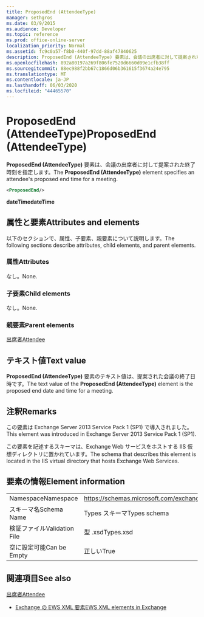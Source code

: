 ```yaml
---
title: ProposedEnd (AttendeeType)
manager: sethgros
ms.date: 03/9/2015
ms.audience: Developer
ms.topic: reference
ms.prod: office-online-server
localization_priority: Normal
ms.assetid: fc9c0a57-f8b0-440f-97dd-88af47840625
description: ProposedEnd (AttendeeType) 要素は、会議の出席者に対して提案された終了時刻を指定します。
ms.openlocfilehash: 892a80197a269f806fe7520d6660d09e1cfb38ff
ms.sourcegitcommit: 88ec988f2bb67c1866d06b361615f3674a24e795
ms.translationtype: MT
ms.contentlocale: ja-JP
ms.lasthandoff: 06/03/2020
ms.locfileid: "44465570"
---
```

# <a name="proposedend-attendeetype"></a><span data-ttu-id="d7033-103">ProposedEnd (AttendeeType)</span><span class="sxs-lookup"><span data-stu-id="d7033-103">ProposedEnd (AttendeeType)</span></span>

<span data-ttu-id="d7033-104">**ProposedEnd (AttendeeType)** 要素は、会議の出席者に対して提案された終了時刻を指定します。</span><span class="sxs-lookup"><span data-stu-id="d7033-104">The **ProposedEnd (AttendeeType)** element specifies an attendee's proposed end time for a meeting.</span></span> 
  
```XML
<ProposedEnd/>
```

 <span data-ttu-id="d7033-105">**dateTime**</span><span class="sxs-lookup"><span data-stu-id="d7033-105">**dateTime**</span></span>
## <a name="attributes-and-elements"></a><span data-ttu-id="d7033-106">属性と要素</span><span class="sxs-lookup"><span data-stu-id="d7033-106">Attributes and elements</span></span>

<span data-ttu-id="d7033-107">以下のセクションで、属性、子要素、親要素について説明します。</span><span class="sxs-lookup"><span data-stu-id="d7033-107">The following sections describe attributes, child elements, and parent elements.</span></span>
  
### <a name="attributes"></a><span data-ttu-id="d7033-108">属性</span><span class="sxs-lookup"><span data-stu-id="d7033-108">Attributes</span></span>

<span data-ttu-id="d7033-109">なし。</span><span class="sxs-lookup"><span data-stu-id="d7033-109">None.</span></span>
  
### <a name="child-elements"></a><span data-ttu-id="d7033-110">子要素</span><span class="sxs-lookup"><span data-stu-id="d7033-110">Child elements</span></span>

<span data-ttu-id="d7033-111">なし。</span><span class="sxs-lookup"><span data-stu-id="d7033-111">None.</span></span>
  
### <a name="parent-elements"></a><span data-ttu-id="d7033-112">親要素</span><span class="sxs-lookup"><span data-stu-id="d7033-112">Parent elements</span></span>

[<span data-ttu-id="d7033-113">出席者</span><span class="sxs-lookup"><span data-stu-id="d7033-113">Attendee</span></span>](attendee.md)
  
## <a name="text-value"></a><span data-ttu-id="d7033-114">テキスト値</span><span class="sxs-lookup"><span data-stu-id="d7033-114">Text value</span></span>

<span data-ttu-id="d7033-115">**ProposedEnd (AttendeeType)** 要素のテキスト値は、提案された会議の終了日時です。</span><span class="sxs-lookup"><span data-stu-id="d7033-115">The text value of the **ProposedEnd (AttendeeType)** element is the proposed end date and time for a meeting.</span></span> 
  
## <a name="remarks"></a><span data-ttu-id="d7033-116">注釈</span><span class="sxs-lookup"><span data-stu-id="d7033-116">Remarks</span></span>

<span data-ttu-id="d7033-117">この要素は Exchange Server 2013 Service Pack 1 (SP1) で導入されました。</span><span class="sxs-lookup"><span data-stu-id="d7033-117">This element was introduced in Exchange Server 2013 Service Pack 1 (SP1).</span></span>
  
<span data-ttu-id="d7033-118">この要素を記述するスキーマは、Exchange Web サービスをホストする IIS 仮想ディレクトリに置かれています。</span><span class="sxs-lookup"><span data-stu-id="d7033-118">The schema that describes this element is located in the IIS virtual directory that hosts Exchange Web Services.</span></span>
  
## <a name="element-information"></a><span data-ttu-id="d7033-119">要素の情報</span><span class="sxs-lookup"><span data-stu-id="d7033-119">Element information</span></span>

|||
|:-----|:-----|
|<span data-ttu-id="d7033-120">Namespace</span><span class="sxs-lookup"><span data-stu-id="d7033-120">Namespace</span></span>  <br/> |https://schemas.microsoft.com/exchange/services/2006/types  <br/> |
|<span data-ttu-id="d7033-121">スキーマ名</span><span class="sxs-lookup"><span data-stu-id="d7033-121">Schema Name</span></span>  <br/> |<span data-ttu-id="d7033-122">Types スキーマ</span><span class="sxs-lookup"><span data-stu-id="d7033-122">Types schema</span></span>  <br/> |
|<span data-ttu-id="d7033-123">検証ファイル</span><span class="sxs-lookup"><span data-stu-id="d7033-123">Validation File</span></span>  <br/> |<span data-ttu-id="d7033-124">型 .xsd</span><span class="sxs-lookup"><span data-stu-id="d7033-124">Types.xsd</span></span>  <br/> |
|<span data-ttu-id="d7033-125">空に設定可能</span><span class="sxs-lookup"><span data-stu-id="d7033-125">Can be Empty</span></span>  <br/> |<span data-ttu-id="d7033-126">正しい</span><span class="sxs-lookup"><span data-stu-id="d7033-126">True</span></span>  <br/> |
   
## <a name="see-also"></a><span data-ttu-id="d7033-127">関連項目</span><span class="sxs-lookup"><span data-stu-id="d7033-127">See also</span></span>



[<span data-ttu-id="d7033-128">出席者</span><span class="sxs-lookup"><span data-stu-id="d7033-128">Attendee</span></span>](attendee.md)


- [<span data-ttu-id="d7033-129">Exchange の EWS XML 要素</span><span class="sxs-lookup"><span data-stu-id="d7033-129">EWS XML elements in Exchange</span></span>](ews-xml-elements-in-exchange.md)

